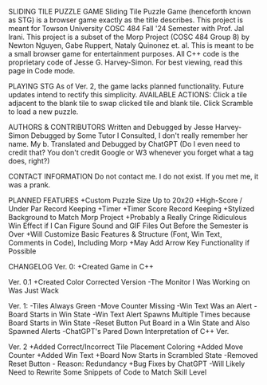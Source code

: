 SLIDING TILE PUZZLE GAME
Sliding Tile Puzzle Game (henceforth known as STG) is a browser game exactly as the title describes. This project is meant for Towson University COSC 484 Fall '24 Semester with Prof. Jal Irani. This project is a subset of the Morp Project (COSC 484 Group 8) by Newton Nguyen, Gabe Ruppert, Nataly Quinonez et. al. This is meant to be a small browser game for entertainment purposes. All C++ code is the proprietary code of Jesse G. Harvey-Simon. For best viewing, read this page in Code mode.

PLAYING STG
As of Ver. 2, the game lacks planned functionality. Future updates intend to rectify this simplicity.
  AVAILABLE ACTIONS: 
    Click a tile adjacent to the blank tile to swap clicked tile and blank tile.
    Click Scramble to load a new puzzle.

AUTHORS & CONTRIBUTORS
Written and Debugged by Jesse Harvey-Simon
Debugged by Some Tutor I Consulted, I don't really remember her name. My b.
Translated and Debugged by ChatGPT (Do I even need to credit that? You don't credit Google or W3 whenever you forget what a tag does, right?)

CONTACT INFORMATION
Do not contact me. I do not exist. If you met me, it was a prank.

PLANNED FEATURES
+Custom Puzzle Size Up to 20x20
+High-Score / Under Par Record Keeping
+Timer
+Timer Score Record Keeping
+Stylized Background to Match Morp Project
+Probably a Really Cringe Ridiculous Win Effect if I Can Figure Sound and GIF Files Out Before the Semester is Over
+Will Customize Basic Features & Structure (Font, Win Text, Comments in Code), Including Morp
+May Add Arrow Key Functionality if Possible

CHANGELOG
  Ver. 0:
  +Created Game in C++
  
  Ver. 0.1
  +Created Color Corrected Version
  -The Monitor I Was Working on Was Just Wack
  
  Ver. 1:
  -Tiles Always Green
  -Move Counter Missing
  -Win Text Was an Alert
  -Board Starts in Win State
  -Win Text Alert Spawns Multiple Times because Board Starts in Win State
  -Reset Button Put Board in a Win State and Also Spawned Alerts
  -ChatGPT's Pared Down Interpretation of C++ Ver.
  
  Ver. 2
  +Added Correct/Incorrect Tile Placement Coloring
  +Added Move Counter
  +Added Win Text
  +Board Now Starts in Scrambled State
  -Removed Reset Button - Reason: Redundancy
  +Bug Fixes by ChatGPT
  -Will Likely Need to Rewrite Some Snippets of Code to Match Skill Level
